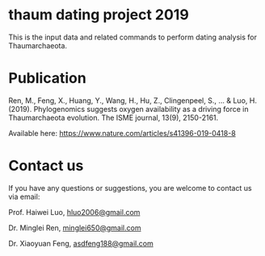 # thaum dating project 2019
This is the input data and related commands to perform dating analysis for Thaumarchaeota.

# Publication
Ren, M., Feng, X., Huang, Y., Wang, H., Hu, Z., Clingenpeel, S., ... & Luo, H. (2019). Phylogenomics suggests oxygen availability as a driving force in Thaumarchaeota evolution. The ISME journal, 13(9), 2150-2161.

Available here: https://www.nature.com/articles/s41396-019-0418-8

# Contact us
If you have any questions or suggestions, you are welcome to contact us via email:

Prof. Haiwei Luo, hluo2006@gmail.com

Dr. Minglei Ren, minglei650@gmail.com

Dr. Xiaoyuan Feng, asdfeng188@gmail.com
